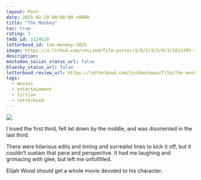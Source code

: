 ```yaml
---
layout: Post
date: 2025-02-20 00:00:00 +0000
title: "The Monkey"
toc: true
rating: 3
tmdb_id: 1124620
letterboxd_id: the-monkey-2025
image: https://a.ltrbxd.com/resized/film-poster/1/0/1/3/3/9/3/1013393-the-monkey-2025-0-600-0-900-crop.jpg?v=ac27f20e5a
description: 
mastodon_social_status_url: false
bluesky_status_url: false
letterboxd_review_url: https://letterboxd.com/joshbeckman/film/the-monkey-2025/
tags:
  - movies
  - entertainment
  - fiction
  - letterboxd
---
```


 <p><img src="https://a.ltrbxd.com/resized/film-poster/1/0/1/3/3/9/3/1013393-the-monkey-2025-0-600-0-900-crop.jpg?v=ac27f20e5a"/></p> <p>I loved the first third, felt let down by the middle, and was disoriented in the last third. </p><p>There were hilarious edits and timing and surrealist lines to kick it off, but it couldn’t sustain that pace and perspective. It had me laughing and grimacing with glee, but left me unfulfilled. </p><p>Elijah Wood should get a whole movie devoted to his character.</p> 
